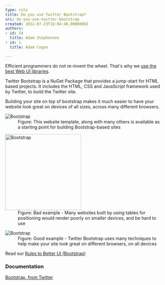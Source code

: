 ```yaml
---
type: rule
title: Do you use Twitter Bootstrap?
uri: do-you-use-twitter-bootstrap
created: 2012-07-23T16:04:48.0000000Z
authors:
- id: 24
  title: Adam Stephensen
- id: 1
  title: Adam Cogan

---
```




<span class='intro'> <p>Efficient programmers do not re-invent the wheel. That's why we <a href="/SoftwareDevelopment/RulestobetterArchitectureandCodeReview/Pages/DoYouUseTheBestWebUILibraries.aspx">use the best Web UI libraries</a>.</p>
<p>Twitter Bootstrap is a NuGet Package that provides a jump-start for HTML based projects. It includes the HTML, CSS and JavaScript framework used by Twitter, to build the Twitter site.</p> </span>

<p>Building your site on top of bootstrap makes it much easier to have your website look great on devices of all sizes, across many different browsers.</p><dl class="image"><dt><img class="ms-rteCustom-ImageArea" alt="Bootstrap" src="/SoftwareDevelopment/RulesToBetterMVC/PublishingImages/bootstrap-1.jpg" /></dt><dd>Figure&#58; This website template, along with many others is availa​ble as a starting point for building Bootstrap-based sites</dd></dl><dl class="badImage"><dt><img class="ms-rteCustom-ImageArea" alt="Bootstrap" src="/SoftwareDevelopment/RulesToBetterMVC/PublishingImages/iphonenonresponsive.png" style="width&#58;242px;" /></dt><dd>​Figure&#58; Bad example - Many websites built by using tables for positioning would render poorly on smaller devices, and be hard to use</dd></dl><dl class="goodImage"><dt><img class="ms-rteCustom-ImageArea" alt="Bootstrap" src="/SoftwareDevelopment/RulesToBetterMVC/PublishingImages/bootstrap-3.jpg" /></dt><dd>Figure&#58; Good​ example - Twitter Bootstrap uses many techniques to help make your site look great on different browsers, on all devices</dd></dl><p>Read our <a href="/WebSites/RulesToBetterUIBootstrap/Pages/default.aspx">Rules to Better UI (Bootstrap)​</a> </p><h3>Documentation​</h3><p>
   <a href="https&#58;//github.com/twbs/bootstrap">Bootstrap, from Twitter</a></p>


